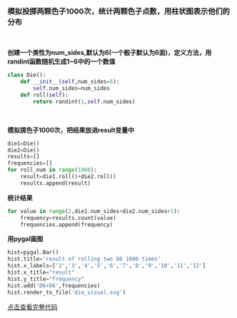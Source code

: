 ### 模拟投掷两颗色子1000次，统计两颗色子点数，用柱状图表示他们的分布

<br>

**创建一个类性为num_sides,默认为6(一个骰子默认为6面)，定义方法，用randint函数随机生成1~6中的一个数值**

```python
class Die():
    def __init__(self,num_sides=6):
        self.num_sides=num_sides
    def roll(self):
        return randint(1,self.num_sides)
```
<br>

**模拟掷色子1000次，把结果放进result变量中**
```python
die1=Die()
die2=Die()
results=[]
frequencies=[]
for roll_num in range(1000):
    result=die1.roll()+die2.roll()
    results.append(result)
```

**统计结果**
```python
for value in range(2,die1.num_sides+die2.num_sides+1):
    frequency=results.count(value)
    frequencies.append(frequency)
```

**用pygal画图**
```python
hist=pygal.Bar()
hist.title='result of rolling two D6 1000 times'
hist.x_labels=['2','3','4','5','6','7','8','9','10','11','12']
hist.x_title="result"
hist.y_title="frequency"
hist.add('D6+D6',frequencies)
hist.render_to_file('die_visual.svg')
```
[点击查看完整代码](https://github.com/suvieu/PYTHON-PROGRAM/blob/master/DATA%20VISUALIZE/ROLLING%20DICE/dice.py)

